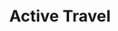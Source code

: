 ---
layout: petal
number: 4
title: Active Travel
tagline: Reduce work-related travel by clergy and church staff in fossil-fuelled transport
nav_order: 6
icon_shortcode: activetravel
colour: E52420
text_colour: FFFFFF
has_children: false
has_toc: false
---